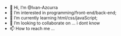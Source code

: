 - 👋 Hi, I’m @Ivan-Azcurra
- 👀 I’m interested in programming/front-end/back-end;
- 🌱 I’m currently learning html/css/javaScript;
- 💞️ I’m looking to collaborate on ... i dont know
- 📫 How to reach me ...

<!---
Ivan-Azcurra/Ivan-Azcurra is a ✨ special ✨ repository because its `README.md` (this file) appears on your GitHub profile.
You can click the Preview link to take a look at your changes.
--->
